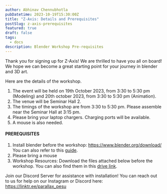 ```yaml
---
author: Abhinav Chennubhotla
pubDatetime: 2023-10-19T15:30:00Z
title: "Z-Axis: Details and Prerequisites"
postSlug: z-axis-prerequisites
featured: true
draft: false
tags:
  - docs
description: Blender Workshop Pre-requisites
---
```


Thank you for signing up for Z-Axis! We are thrilled to have you all on board! We hope we can become a great starting point for your journey in blender and 3D art.

Here are the details of the workshop.

1. The event will be held on 19th October 2023, from 3:30 to 5:30 pm (Modeling) and 20th october 2023, from 3:30 to 5:30 pm (Animation).
2. The venue will be Seminar Hall 2.
3. The timings of the workshop are from 3:30 to 5:30 pm. Please assemble near the Seminar Hall at 3:15 pm.
4. Please bring your laptop chargers. Charging ports will be available.
5. A mouse is also needed.

#### PREREQUISITES

1. Install blender before the workshop:
   https://www.blender.org/download/
   You can also refer to this [guide](https://drive.google.com/file/d/1obGTsI2v_xKUKgtyUbXfBFOu5Grjc2_K/view).
2. Please bring a mouse
3. Workshop Resources:
   Download the files attached below before the workshop.
   You can also find them in this [drive link](https://drive.google.com/drive/folders/1mnB_yhE7xHbdJxIyLrwweRh2MmD0bTgU).

Join our Discord Server for assistance with installation!
You can reach out to us for help on our Instagram or Discord here:
https://linktr.ee/parallax_pesu
